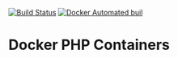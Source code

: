 [![Build Status](https://travis-ci.org/dankempster/docker-php.svg?branch=5.5-fpm)](https://travis-ci.org/dankempster/docker-php) [![Docker Automated buil](https://img.shields.io/docker/automated/jrottenberg/ffmpeg.svg)](https://hub.docker.com/r/dankempster/php/) 

# Docker PHP Containers